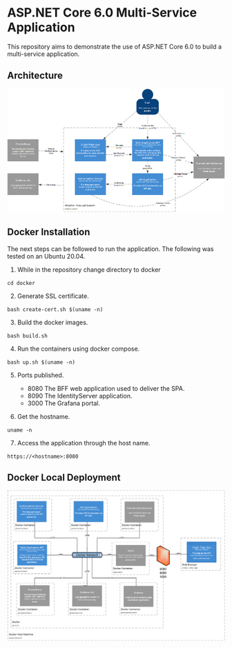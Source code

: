 # ASP.NET Core 6.0 Multi-Service Application
This repository aims to demonstrate the use of ASP.NET Core 6.0 to build a multi-service  application.

## Architecture

![system overview](./assets/container.png)

## Docker Installation
The next steps can be followed to run the application. The following was tested on an Ubuntu 20.04.

1. While in the repository change directory to docker
```
cd docker
```

2. Generate SSL certificate.
```
bash create-cert.sh $(uname -n)
```

3. Build the docker images.
```
bash build.sh
```

4. Run the containers using docker compose.
```
bash up.sh $(uname -n)
```

5. Ports published.
   * 8080 The BFF web application used to deliver the SPA.
   * 8090 The IdentityServer application.
   * 3000 The Grafana portal.

6. Get the hostname.
```
uname -n
```

7. Access the application through the host name.
```
https://<hostname>:8080
```

## Docker Local Deployment

![system overview](./assets/deployment.png)
